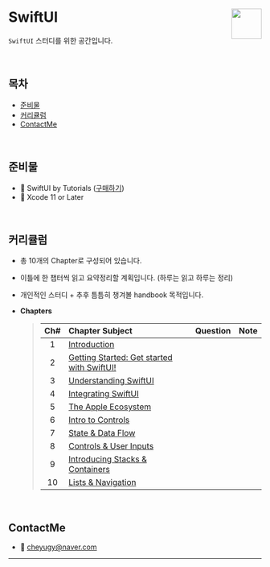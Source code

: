 
# SwiftUI <img src = "https://user-images.githubusercontent.com/12539719/73930431-d41e7f80-4919-11ea-822e-25f3c1f34a64.png" width = 60  align = right> 

 `SwiftUI` 스터디를 위한 공간입니다.

<BR>

## 목차
* [준비물](https://github.com/fimuxd/RxSwift#tools)
* [커리큘럼](https://github.com/fimuxd/RxSwift#curriculum)
* [ContactMe](https://github.com/fimuxd/RxSwift#ContactMe)

<BR>
	
## 준비물
* 📕 SwiftUI by Tutorials ([구매하기](https://store.raywenderlich.com/products/swiftui-by-tutorials))
* 🔨 Xcode 11 or Later

<BR>
	
## 커리큘럼
* 총 10개의 Chapter로 구성되어 있습니다.
* 이틀에 한 챕터씩 읽고 요약정리할 계획입니다. (하루는 읽고 하루는 정리)
* 개인적인 스터디 + 추후 틈틈히 챙겨볼 handbook 목적입니다.

* **Chapters**
	> | Ch# | Chapter Subject | Question | Note | 
	> |:---:| :--- | :--- | :--- |
	> |1|[Introduction]() | | |
	> |2|[Getting Started: Get started with SwiftUI!]() | | |
	> |3|[Understanding SwiftUI]() | | |
	> |4|[Integrating SwiftUI]() | | |
	> |5|[The Apple Ecosystem]() | | |
	> |6|[Intro to Controls]() | | |
	> |7|[State & Data Flow]() | | |
	> |8|[Controls & User Inputs]() | | |
	> |9|[Introducing Stacks & Containers]() | | |
	> |10|[Lists & Navigation]() | | |

<BR>
	
## ContactMe
* 📧 cheyugy@naver.com

***

